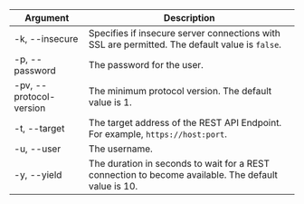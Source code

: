 | Argument                  | Description                                                                                         |
| ------------------------- | --------------------------------------------------------------------------------------------------- |
| -k, \-\-insecure          | Specifies if insecure server connections with SSL are permitted. The default value is `false`.      |
| -p, \-\-password          | The password for the user.                                                                          |
| -pv, \-\-protocol-version | The minimum protocol version. The default value is 1.                                               |
| -t, \-\-target            | The target address of the REST API Endpoint. For example, `https://host:port`.                      |
| -u, \-\-user              | The username.                                                                                       |
| -y, \-\-yield             | The duration in seconds to wait for a REST connection to become available. The default value is 10. |